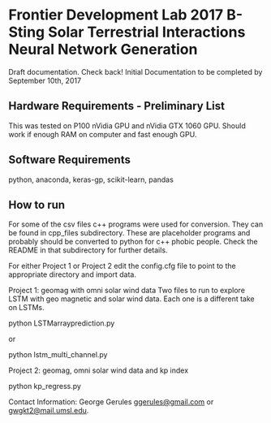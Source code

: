Frontier Development Lab 2017
B-Sting Solar Terrestrial Interactions Neural Network Generation
================================================================

Draft documentation.  Check back!  Initial Documentation to be completed by September 10th, 2017

Hardware Requirements - Preliminary List
---------------------
This was tested on P100 nVidia GPU and nVidia GTX 1060 GPU.  Should work if enough RAM on computer and fast enough GPU.

Software Requirements
------------
python, anaconda, keras-gp, scikit-learn, pandas

How to run
-----

For some of the csv files c++ programs were used for conversion.  They can be found in cpp_files subdirectory.  These are placeholder programs and probably should be converted to python for c++ phobic people.  Check the README in that subdirectory for further details.  

For either Project 1 or Project 2 edit the config.cfg file to point to the appropriate directory and import data.

Project 1: geomag with omni solar wind data
Two files to run to explore LSTM with geo magnetic and solar wind data.  Each one is a different take on LSTMs.

python LSTMarrayprediction.py

or 

python lstm_multi_channel.py

Project 2: geomag, omni solar wind data and kp index

python kp_regress.py


Contact Information: George Gerules ggerules@gmail.com or gwgkt2@mail.umsl.edu.  
